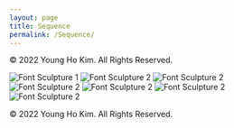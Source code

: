 ```yaml
---
layout: page
title: Sequence
permalink: /Sequence/
---
```


© 2022 Young Ho Kim. All Rights Reserved.

![Font Sculpture 1]({{site.baseurl}}/assets/images/sequence/IMG_0292.jpg)
![Font Sculpture 2]({{site.baseurl}}/assets/images/sequence/IMG_0721.jpg)
![Font Sculpture 2]({{site.baseurl}}/assets/images/sequence/IMG_0723.jpg)
![Font Sculpture 2]({{site.baseurl}}/assets/images/sequence/IMG_9010.jpg)
![Font Sculpture 2]({{site.baseurl}}/assets/images/sequence/IMG_9428.jpg)
![Font Sculpture 2]({{site.baseurl}}/assets/images/sequence/IMG_9433.jpg)
![Font Sculpture 2]({{site.baseurl}}/assets/images/sequence/IMG_9436.jpg)

© 2022 Young Ho Kim. All Rights Reserved.
